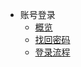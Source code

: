 * 账号登录
    * [概览](account/login/overview)
    * [找回密码](account/login/find_password)
    * [登录流程](account/login/login_flow)












    
   
   
    
        